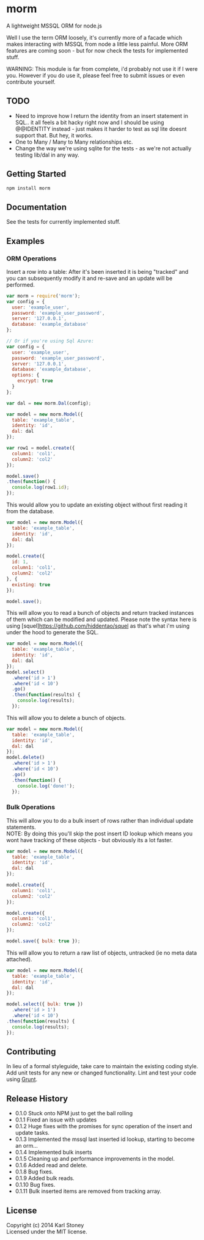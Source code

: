 # morm
A lightweight MSSQL ORM for node.js

Well I use the term ORM loosely, it's currently more of a facade which makes interacting with MSSQL from node a little less painful.  More ORM features are coming soon - but for now check the tests for implemented stuff.

WARNING: This module is far from complete, i'd probably not use it if I were you.  However if you do use it, please feel free to submit issues or even contribute yourself.

## TODO
 - Need to improve how I return the identity from an insert statement in SQL.. it all feels a bit hacky right now and I should be using @@IDENTITY instead - just makes it harder to test as sql lite doesnt support that.  But hey, it works.
 - One to Many / Many to Many relationships etc.
 - Change the way we're using sqlite for the tests - as we're not actually testing lib/dal in any way.

## Getting Started
```javascript
npm install morm
```

## Documentation
See the tests for currently implemented stuff.

## Examples

### ORM Operations
Insert a row into a table:
After it's been inserted it is being "tracked" and you can subsequently modify it and re-save and an update will be performed.
```javascript
var morm = require('morm');
var config = {
  user: 'example_user',
  password: 'example_user_password',
  server: '127.0.0.1',
  database: 'example_database'
};

// Or if you're using Sql Azure:
var config = {
  user: 'example_user',
  password: 'example_user_password',
  server: '127.0.0.1',
  database: 'example_database',
  options: {
    encrypt: true
  }
};

var dal = new morm.Dal(config);

var model = new morm.Model({
  table: 'example_table',
  identity: 'id',
  dal: dal
});

var row1 = model.create({
  column1: 'col1',
  column2: 'col2'
});

model.save()
.then(function() {
  console.log(row1.id);
});
```

This would allow you to update an existing object without first reading it from the database.
```javascript
var model = new morm.Model({
  table: 'example_table',
  identity: 'id',
  dal: dal
});

model.create({
  id: 1,
  column1: 'col1',
  column2: 'col2'
}, {
  existing: true
});

model.save();
```
This will allow you to read a bunch of objects and return tracked instances of them which can be modified and updated.  Please note the syntax here is using [squel]https://github.com/hiddentao/squel as that's what i'm using under the hood to generate the SQL.
```javascript
var model = new morm.Model({
  table: 'example_table',
  identity: 'id',
  dal: dal
});
model.select()
  .where('id > 1')
  .where('id < 10')
  .go()
  .then(function(results) {
    console.log(results);
  });
```

This will allow you to delete a bunch of objects.
```javascript
var model = new morm.Model({
  table: 'example_table',
  identity: 'id',
  dal: dal
});
model.delete()
  .where('id > 1')
  .where('id < 10')
  .go()
  .then(function() {
    console.log('done!');
  });

```

### Bulk Operations
This will allow you to do a bulk insert of rows rather than individual update statements.  
NOTE: By doing this you'll skip the post insert ID lookup which means you wont have tracking of these objects - but obviously its a lot faster.
```javascript
var model = new morm.Model({
  table: 'example_table',
  identity: 'id',
  dal: dal
});

model.create({
  column1: 'col1',
  column2: 'col2'
});

model.create({
  column1: 'col1',
  column2: 'col2'
});

model.save({ bulk: true });
```

This will allow you to return a raw list of objects, untracked (ie no meta data attached).
```javascript
var model = new morm.Model({
  table: 'example_table',
  identity: 'id',
  dal: dal
});

model.select({ bulk: true })
  .where('id > 1')
  .where('id < 10')
.then(function(results) {
  console.log(results);
});
```

## Contributing
In lieu of a formal styleguide, take care to maintain the existing coding style. Add unit tests for any new or changed functionality. Lint and test your code using [Grunt](http://gruntjs.com/).

## Release History
 - 0.1.0 Stuck onto NPM just to get the ball rolling
 - 0.1.1 Fixed an issue with updates
 - 0.1.2 Huge fixes with the promises for sync operation of the insert and update tasks.
 - 0.1.3 Implemented the mssql last inserted id lookup, starting to become an orm...
 - 0.1.4 Implemented bulk inserts
 - 0.1.5 Cleaning up and performance improvements in the model.
 - 0.1.6 Added read and delete.
 - 0.1.8 Bug fixes.
 - 0.1.9 Added bulk reads.
 - 0.1.10 Bug fixes.
 - 0.1.11 Bulk inserted items are removed from tracking array.

## License
Copyright (c) 2014 Karl Stoney  
Licensed under the MIT license.
